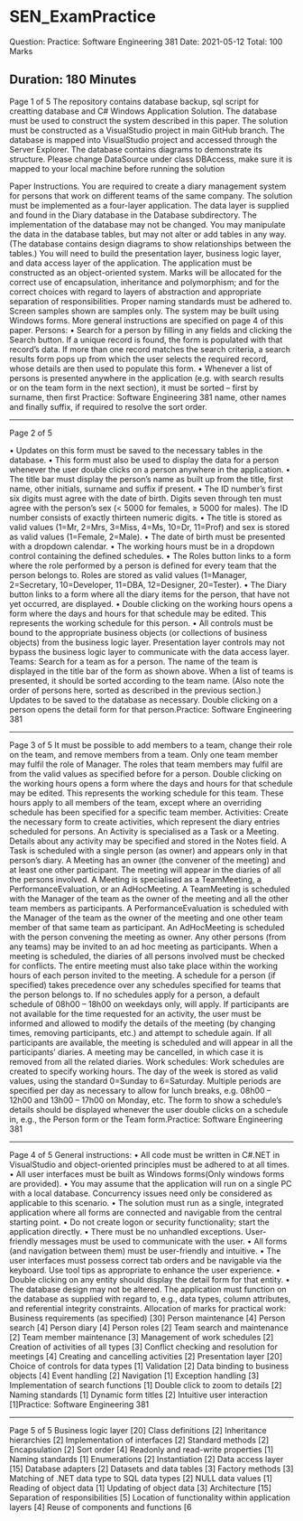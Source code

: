 # SEN_ExamPractice
Question:
Practice: Software Engineering 381
Date: 2021-05-12
Total: 100 Marks

Duration: 180 Minutes
--------------------------------------------------------------------------------------------------------------------------------------------------------------------------------
Page 1 of 5
The repository contains database backup, sql script for creatting database and C# Windows Application Solution. The database
must be used to construct the system described in this paper. The solution must be constructed as a VisualStudio project in main GitHub branch.
The database is mapped into VisualStudio project and accessed through the Server Explorer. 
The database contains diagrams to demonstrate its structure. 
Please change DataSource under class DBAccess, make sure it is mapped to your local machine before running the solution

Paper Instructions.
You are required to create a diary management system for persons that work on different teams of 
the same company. The solution must be implemented as a four-layer application. The data layer is 
supplied and found in the Diary database in the Database subdirectory. The implementation of the 
database may not be changed. You may manipulate the data in the database tables, but may not 
alter or add tables in any way. (The database contains design diagrams to show relationships
between the tables.)
You will need to build the presentation layer, business logic layer, and data access layer of the 
application. The application must be constructed as an object-oriented system. Marks will be 
allocated for the correct use of encapsulation, inheritance and polymorphism; and for the correct 
choices with regard to layers of abstraction and appropriate separation of responsibilities. Proper 
naming standards must be adhered to.
Screen samples shown are samples only. The system may be built using Windows forms. More 
general instructions are specified on page 4 of this paper.
Persons:
• Search for a person by filling in any fields and clicking the Search button. If a unique record is 
found, the form is populated with that record’s data. If more than one record matches the 
search criteria, a search results form pops up from which the user selects the required record, 
whose details are then used to populate this form.
• Whenever a list of persons is presented anywhere in the application (e.g. with search results 
or on the team form in the next section), it must be sorted – first by surname, then first Practice: Software Engineering 381
name, other names and finally suffix, if required to resolve the sort order.

---------------------------------------------------------------------------------------------------------------------------------------------------------------------------
Page 2 of 5

• Updates on this form must be saved to the necessary tables in the database.
• This form must also be used to display the data for a person whenever the user double clicks 
on a person anywhere in the application.
• The title bar must display the person’s name as built up from the title, first name, other 
initials, surname and suffix if present.
• The ID number’s first six digits must agree with the date of birth. Digits seven through ten 
must agree with the person’s sex (< 5000 for females, ≥ 5000 for males). The ID number 
consists of exactly thirteen numeric digits.
• The title is stored as valid values (1=Mr, 2=Mrs, 3=Miss, 4=Ms, 10=Dr, 11=Prof) and sex is 
stored as valid values (1=Female, 2=Male).
• The date of birth must be presented with a dropdown calendar.
• The working hours must be in a dropdown control containing the defined schedules.
• The Roles button links to a form where the role performed by a person is defined for every 
team that the person belongs to. Roles are stored as valid values (1=Manager, 2=Secretary, 
10=Developer, 11=DBA, 12=Designer, 20=Tester).
• The Diary button links to a form where all the diary items for the person, that have not yet 
occurred, are displayed.
• Double clicking on the working hours opens a form where the days and hours for that 
schedule may be edited. This represents the working schedule for this person.
• All controls must be bound to the appropriate business objects (or collections of business 
objects) from the business logic layer. Presentation layer controls may not bypass the 
business logic layer to communicate with the data access layer.
Teams:
Search for a team as for a person.
The name of the team is displayed in the title bar of the form as shown above.
When a list of teams is presented, it should be sorted according to the team name. (Also note the 
order of persons here, sorted as described in the previous section.)
Updates to be saved to the database as necessary.
Double clicking on a person opens the detail form for that person.Practice: Software Engineering 381

------------------------------------------------------------------------------------------------------------------------------------------------------
Page 3 of 5
It must be possible to add members to a team, change their role on the team, and remove members 
from a team. Only one team member may fulfil the role of Manager.
The roles that team members may fulfil are from the valid values as specified before for a person.
Double clicking on the working hours opens a form where the days and hours for that schedule may 
be edited. This represents the working schedule for this team. These hours apply to all members of 
the team, except where an overriding schedule has been specified for a specific team member.
Activities:
Create the necessary form to create activities, which represent the diary entries scheduled for 
persons.
An Activity is specialised as a Task or a Meeting.
Details about any activity may be specified and stored in the Notes field.
A Task is scheduled with a single person (as owner) and appears only in that person’s diary.
A Meeting has an owner (the convener of the meeting) and at least one other participant. The 
meeting will appear in the diaries of all the persons involved.
A Meeting is specialised as a TeamMeeting, a PerformanceEvaluation, or an AdHocMeeting.
A TeamMeeting is scheduled with the Manager of the team as the owner of the meeting and all the 
other team members as participants.
A PerformanceEvaluation is scheduled with the Manager of the team as the owner of the meeting 
and one other team member of that same team as participant.
An AdHocMeeting is scheduled with the person convening the meeting as owner.
Any other persons (from any teams) may be invited to an ad hoc meeting as participants.
When a meeting is scheduled, the diaries of all persons involved must be checked for conflicts. The 
entire meeting must also take place within the working hours of each person invited to the meeting. 
A schedule for a person (if specified) takes precedence over any schedules specified for teams that 
the person belongs to. If no schedules apply for a person, a default schedule of 08h00 – 18h00 on 
weekdays only, will apply.
If participants are not available for the time requested for an activity, the user must be informed and 
allowed to modify the details of the meeting (by changing times, removing participants, etc.) and 
attempt to schedule again.
If all participants are available, the meeting is scheduled and will appear in all the participants’ 
diaries.
A meeting may be cancelled, in which case it is removed from all the related diaries.
Work schedules:
Work schedules are created to specify working hours.
The day of the week is stored as valid values, using the standard 0=Sunday to 6=Saturday.
Multiple periods are specified per day as necessary to allow for lunch breaks, e.g. 08h00 – 12h00 and 
13h00 – 17h00 on Monday, etc.
The form to show a schedule’s details should be displayed whenever the user double clicks on a 
schedule in, e.g., the Person form or the Team form.Practice: Software Engineering 381

------------------------------------------------------------------------------------------------------------------------------------------------------------------------
Page 4 of 5
General instructions:
• All code must be written in C#.NET in VisualStudio and object-oriented principles must be 
adhered to at all times.
• All user interfaces must be built as Windows forms(Only windows forms are provided).
• You may assume that the application will run on a single PC with a local database. 
Concurrency issues need only be considered as applicable to this scenario.
• The solution must run as a single, integrated application where all forms are connected and 
navigable from the central starting point.
• Do not create logon or security functionality; start the application directly.
• There must be no unhandled exceptions. User-friendly messages must be used to 
communicate with the user.
• All forms (and navigation between them) must be user-friendly and intuitive.
• The user interfaces must possess correct tab orders and be navigable via the keyboard. Use 
tool tips as appropriate to enhance the user experience.
• Double clicking on any entity should display the detail form for that entity.
• The database design may not be altered. The application must function on the database as 
supplied with regard to, e.g., data types, column attributes, and referential integrity 
constraints.
Allocation of marks for practical work:
Business requirements (as specified) [30]
Person maintenance [4]
Person search [4]
Person diary [4]
Person roles [2]
Team search and maintenance [2]
Team member maintenance [3]
Management of work schedules [2]
Creation of activities of all types [3]
Conflict checking and resolution for meetings [4]
Creating and cancelling activities [2]
Presentation layer [20]
Choice of controls for data types [1]
Validation [2]
Data binding to business objects [4]
Event handling [2]
Navigation [1]
Exception handling [3]
Implementation of search functions [1]
Double click to zoom to details [2]
Naming standards [1]
Dynamic form titles [2]
Intuitive user interaction [1]Practice: Software Engineering 381


-------------------------------------------------------------------------------------------------------------------------------------------------------------------------
Page 5 of 5
Business logic layer [20]
Class definitions [2]
Inheritance hierarchies [2]
Implementation of interfaces [2]
Standard methods [2]
Encapsulation [2]
Sort order [4]
Readonly and read-write properties [1]
Naming standards [1]
Enumerations [2]
Instantiation [2]
Data access layer [15]
Database adapters [2]
Datasets and data tables [3]
Factory methods [3]
Matching of .NET data type to SQL data types [2]
NULL data values [1]
Reading of object data [1]
Updating of object data [3]
Architecture [15]
Separation of responsibilities [5]
Location of functionality within application 
layers
[4]
Reuse of components and functions [6
